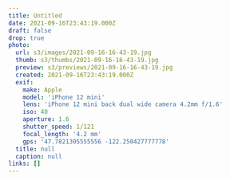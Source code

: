 ```yaml
---
title: Untitled
date: 2021-09-16T23:43:19.000Z
draft: false
drop: true
photo:
  url: s3/images/2021-09-16-16-43-19.jpg
  thumb: s3/thumbs/2021-09-16-16-43-19.jpg
  preview: s3/previews/2021-09-16-16-43-19.jpg
  created: 2021-09-16T23:43:19.000Z
  exif:
    make: Apple
    model: 'iPhone 12 mini'
    lens: 'iPhone 12 mini back dual wide camera 4.2mm f/1.6'
    iso: 40
    aperture: 1.6
    shutter_speed: 1/121
    focal_length: '4.2 mm'
    gps: '47.7821305555556 -122.250427777778'
  title: null
  caption: null
links: []
---
```

